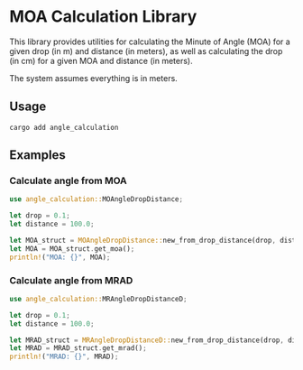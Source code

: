 # MOA Calculation Library

This library provides utilities for calculating the Minute of Angle (MOA) for a given drop (in m) and distance (in meters), as well as calculating the drop (in cm) for a given MOA and distance (in meters).

The system assumes everything is in meters.

## Usage

`cargo add angle_calculation`

## Examples

### Calculate angle from MOA

```rust
use angle_calculation::MOAngleDropDistance;

let drop = 0.1;
let distance = 100.0;

let MOA_struct = MOAngleDropDistance::new_from_drop_distance(drop, distance);
let MOA = MOA_struct.get_moa();
println!("MOA: {}", MOA);
```

### Calculate angle from MRAD

```rust
use angle_calculation::MRAngleDropDistanceD;

let drop = 0.1;
let distance = 100.0;

let MRAD_struct = MRAngleDropDistanceD::new_from_drop_distance(drop, distance);
let MRAD = MRAD_struct.get_mrad();
println!("MRAD: {}", MRAD);
```
